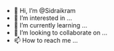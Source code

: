 - 👋 Hi, I’m @Sidraikram
- 👀 I’m interested in ...
- 🌱 I’m currently learning ...
- 💞️ I’m looking to collaborate on ...
- 📫 How to reach me ...

<!---
Sidraikram/Sidraikram is a ✨ special ✨ repository because its `README.md` (this file) appears on your GitHub profile.
You can click the Preview link to take a look at your changes.
--->
